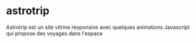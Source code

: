 # astrotrip
Astrotrip est un site vitrine responsive avec quelques animations Javascript qui propose des voyages dans l'espace
